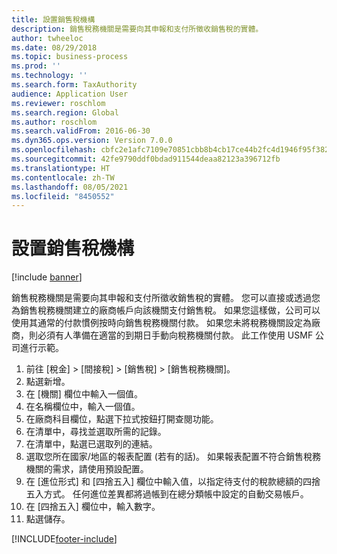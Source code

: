 ```yaml
---
title: 設置銷售稅機構
description: 銷售稅務機關是需要向其申報和支付所徵收銷售稅的實體。
author: twheeloc
ms.date: 08/29/2018
ms.topic: business-process
ms.prod: ''
ms.technology: ''
ms.search.form: TaxAuthority
audience: Application User
ms.reviewer: roschlom
ms.search.region: Global
ms.author: roschlom
ms.search.validFrom: 2016-06-30
ms.dyn365.ops.version: Version 7.0.0
ms.openlocfilehash: cbfc2e1afc7109e70851cbb8b4cb17ce44b2fc4d1946f95f382185b6ae1bb3e4
ms.sourcegitcommit: 42fe9790ddf0bdad911544deaa82123a396712fb
ms.translationtype: HT
ms.contentlocale: zh-TW
ms.lasthandoff: 08/05/2021
ms.locfileid: "8450552"
---
```

# <a name="set-up-sales-tax-authorities"></a>設置銷售稅機構

[!include [banner](../../includes/banner.md)]

銷售稅務機關是需要向其申報和支付所徵收銷售稅的實體。 您可以直接或透過您為銷售稅務機關建立的廠商帳戶向該機關支付銷售稅。 如果您這樣做，公司可以使用其通常的付款慣例按時向銷售稅務機關付款。 如果您未將稅務機關設定為廠商，則必須有人準備在適當的到期日手動向稅務機關付款。 此工作使用 USMF 公司進行示範。

1. 前往 \[稅金\] > \[間接稅\] > \[銷售稅\] > \[銷售稅務機關\]。
2. 點選新增。
3. 在 \[機關\] 欄位中輸入一個值。
4. 在名稱欄位中，輸入一個值。
5. 在廠商科目欄位，點選下拉式按鈕打開查閱功能。
6. 在清單中，尋找並選取所需的記錄。
7. 在清單中，點選已選取列的連結。
8. 選取您所在國家/地區的報表配置 (若有的話)。 如果報表配置不符合銷售稅務機關的需求，請使用預設配置。
9. 在 \[進位形式\] 和 \[四捨五入\] 欄位中輸入值，以指定待支付的稅款總額的四捨五入方式。 任何進位差異都將過帳到在總分類帳中設定的自動交易帳戶。
10. 在 \[四捨五入\] 欄位中，輸入數字。
11. 點選儲存。



[!INCLUDE[footer-include](../../../includes/footer-banner.md)]